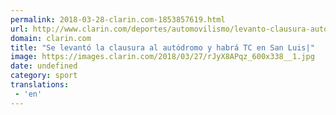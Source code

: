 ```yaml
---
permalink: 2018-03-28-clarin.com-1853857619.html
url: http://www.clarin.com/deportes/automovilismo/levanto-clausura-autodromo-tc-san-luis_0_rkuqE0vcM.html
domain: clarin.com
title: "Se levantó la clausura al autódromo y habrá TC en San Luis|"
image: https://images.clarin.com/2018/03/27/rJyX8APqz_600x338__1.jpg
date: undefined
category: sport
translations: 
 - 'en'
---
```


